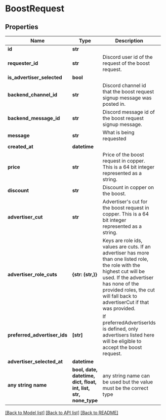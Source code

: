 # BoostRequest


## Properties
Name | Type | Description | Notes
------------ | ------------- | ------------- | -------------
**id** | **str** |  | 
**requester_id** | **str** | Discord user id of the request of the boost request. | 
**is_advertiser_selected** | **bool** |  | 
**backend_channel_id** | **str** | Discord channel id that the boost request signup message was posted in. | 
**backend_message_id** | **str** | Discord message id of the boost request signup message. | 
**message** | **str** | What is being requested | 
**created_at** | **datetime** |  | 
**price** | **str** | Price of the boost request in copper. This is a 64 bit integer represented as a string. | [optional] 
**discount** | **str** | Discount in copper on the boost. | [optional] 
**advertiser_cut** | **str** | Advertiser&#39;s cut for the boost request in copper. This is a 64 bit integer represented as a string. | [optional] 
**advertiser_role_cuts** | **{str: (str,)}** | Keys are role ids, values are cuts. If an advertiser has more than one listed role, the role with the highest cut will be used. If the advertiser has none of the provided roles, the cut will fall back to advertiserCut if that was provided. | [optional] 
**preferred_advertiser_ids** | **[str]** | If preferredAdvertiserIds is defined, only advertisers listed here will be eligible to accept the boost request. | [optional] 
**advertiser_selected_at** | **datetime** |  | [optional] 
**any string name** | **bool, date, datetime, dict, float, int, list, str, none_type** | any string name can be used but the value must be the correct type | [optional]

[[Back to Model list]](../README.md#documentation-for-models) [[Back to API list]](../README.md#documentation-for-api-endpoints) [[Back to README]](../README.md)


